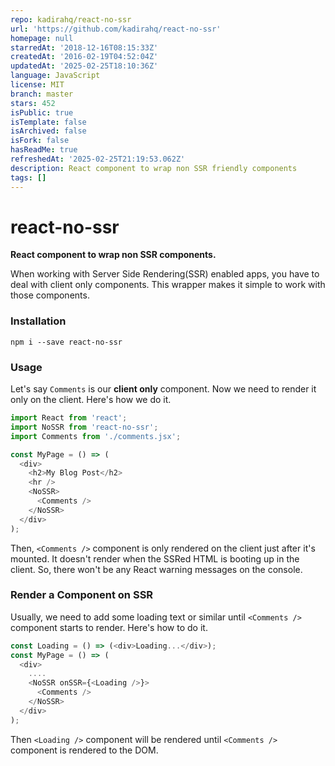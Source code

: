 ```yaml
---
repo: kadirahq/react-no-ssr
url: 'https://github.com/kadirahq/react-no-ssr'
homepage: null
starredAt: '2018-12-16T08:15:33Z'
createdAt: '2016-02-19T04:52:04Z'
updatedAt: '2025-02-25T18:10:36Z'
language: JavaScript
license: MIT
branch: master
stars: 452
isPublic: true
isTemplate: false
isArchived: false
isFork: false
hasReadMe: true
refreshedAt: '2025-02-25T21:19:53.062Z'
description: React component to wrap non SSR friendly components
tags: []
---
```


# react-no-ssr

**React component to wrap non SSR components.**

When working with Server Side Rendering(SSR) enabled apps, you have to deal with client only components.
This wrapper makes it simple to work with those components.

### Installation

```
npm i --save react-no-ssr
```

### Usage

Let's say `Comments` is our **client only** component. Now we need to render it only on the client. Here's how we do it.

```js
import React from 'react';
import NoSSR from 'react-no-ssr';
import Comments from './comments.jsx';

const MyPage = () => (
  <div>
    <h2>My Blog Post</h2>
    <hr />
    <NoSSR>
      <Comments />
    </NoSSR>
  </div>
);
```

Then, `<Comments />` component is only rendered on the client just after it's mounted. It doesn't render when the SSRed HTML is booting up in the client. So, there won't be any React warning messages on the console.

### Render a Component on SSR

Usually, we need to add some loading text or similar until `<Comments />` component starts to render. Here's how to do it.

```js
const Loading = () => (<div>Loading...</div>);
const MyPage = () => (
  <div>
    ....
    <NoSSR onSSR={<Loading />}>
      <Comments />
    </NoSSR>
  </div>
);
```

Then `<Loading />` component will be rendered until `<Comments />` component is rendered to the DOM.
